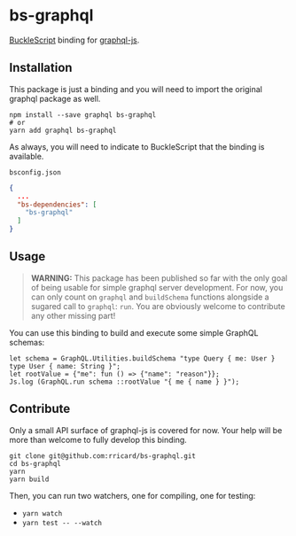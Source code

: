 # bs-graphql

[BuckleScript](https://bucklescript.github.io/) binding for [graphql-js](http://graphql.org/graphql-js/).

## Installation

This package is just a binding and you will need to import the original graphql package as well.

```
npm install --save graphql bs-graphql
# or
yarn add graphql bs-graphql
```

As always, you will need to indicate to BuckleScript that the binding is available.

`bsconfig.json`
```json
{
  ...
  "bs-dependencies": [
    "bs-graphql"
  ]
}
```

## Usage

> **WARNING:** This package has been published so far with the only goal of being usable for simple graphql server development. For now, you can only count on `graphql` and `buildSchema` functions alongside a sugared call to `graphql`: `run`. You are obviously welcome to contribute any other missing part!

You can use this binding to build and execute some simple GraphQL schemas:

```reason
let schema = GraphQL.Utilities.buildSchema "type Query { me: User } type User { name: String }";
let rootValue = {"me": fun () => {"name": "reason"}};
Js.log (GraphQL.run schema ::rootValue "{ me { name } }");
```

## Contribute

Only a small API surface of graphql-js is covered for now. Your help will be more than welcome to fully develop this binding.

```
git clone git@github.com:rricard/bs-graphql.git
cd bs-graphql
yarn
yarn build
```

Then, you can run two watchers, one for compiling, one for testing:

- `yarn watch`
- `yarn test -- --watch`
